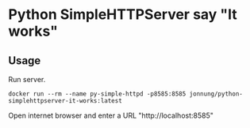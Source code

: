 # Python SimpleHTTPServer say "It works"

## Usage
Run server.
```
docker run --rm --name py-simple-httpd -p8585:8585 jonnung/python-simplehttpserver-it-works:latest
```

Open internet browser and enter a URL "http://localhost:8585"
